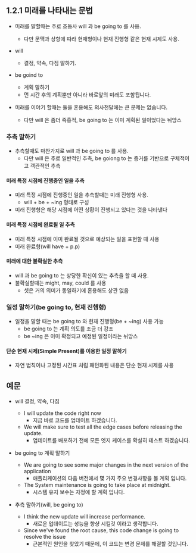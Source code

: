 ## 1.2.1 미래를 나타내는 문법

- 미래를 말할때는 주로 조동사 will 과 be going to 를 사용.
  - 다만 문맥과 상항에 따라 현재형이나 현재 진행형 같은 현재 시제도 사용.
- will
  - 결정, 약속, 다짐 말하기.
- be goind to

  - 계획 말하기
  - 먼 시간 후의 계획뿐만 아니라 바로앞의 미래도 포함됩니다.

- 미래를 이야기 할때는 둘을 혼용해도 의사전달에는 큰 문제는 없습니다.
  - 다만 will 은 좀더 즉흥적, be going to 는 이미 계획된 일이었다는 뉘앙스

### 추측 말하기

- 추측할때도 마찬가지로 will 과 be going to 를 사용.
  - 다만 will 은 주로 일반적인 추측, be goiong to 는 증거를 기반으로 구체적이고 객관적인 추측

#### 미래 특정 시점에 진행중인 일을 추측

- 미래 특정 시점에 진행중인 일을 추측할때는 미래 진행형 사용.
  - will + be + ~ing 형태로 구성
- 미래 진행형은 해당 시점에 어떤 상황이 진행되고 있다는 것을 나타낸다

#### 미래 특정 시점에 완료될 일 추측

- 미래 특정 시점에 이미 완료될 것으로 예상되는 일을 표현할 때 사용
- 미래 완료형(will have + p.p)

#### 미래에 대한 불확실한 추측

- will 과 be going to 는 상당한 확신이 있는 추측을 할 때 사용.
- 불확실할때는 might, may, could 를 사용
  - 셋은 거의 의미가 동일하기에 혼용해도 상관 없음

### 일정 말하기(be going to, 현재 진행형)

- 일정을 말할 때는 be going to 와 현재 진행형(be + ~ing) 사용 가능
  - be going to 는 계획 의도를 조금 더 강조
  - be ~ing 은 이미 확정되고 예정된 일정이라는 뉘앙스

#### 단순 현재 시제(Simple Present)를 이용한 일정 말하기

- 자연 법칙이나 고정된 시간표 처럼 패턴화된 내용은 단순 현재 시제를 사용

## 예문

- will 결정, 약속, 다짐

  - I will update the code right now
    - 지금 바로 코드를 업데이트 하겠습니다.
  - We will make sure to test all the edge cases before releasing the update.
    - 업데이트를 배포하기 전에 모든 엣지 케이스를 확실히 테스트 하겠습니다.

- be going to 계획 말하기

  - We are going to see some major changes in the next version of the application
    - 애플리케이션의 다음 버전에서 몇 가지 주요 변경사항을 볼 계획 입니다.
  - The System maintenance is going to take place at midnight.
    - 시스템 유지 보수는 자정에 할 계획 입니다.

- 추측 말하기(will, be going to)
  - I think the new update will increase performance.
    - 새로운 업데이트는 성능을 향샹 시킬것 이라고 생각합니다.
  - Since we've found the root cause, this code change is going to resolve the issue
    - 근본적인 원인을 찾았기 때문에, 이 코드는 변경 문제를 해결할 것입니다.
